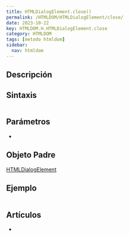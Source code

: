 ```yaml
---
title: HTMLDialogElement.close()
permalink: /HTMLDOM/HTMLDialogElement/close/
date: 2023-10-22
key: HTMLDOM.H.HTMLDialogElement.close
category: HTMLDOM
tags: [metodo htmldom]
sidebar:
  nav: htmldom
---
```


## Descripción


## Sintaxis


```javascript

```


## Parámetros

- 

## Objeto Padre


[HTMLDialogElement](https://www.w3api.com/HTMLDOM/HTMLDialogElement/)


## Ejemplo


```javascript

```


## Artículos

- 
